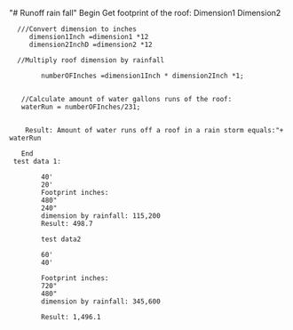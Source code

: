 "# Runoff rain fall" 
Begin 
     Get footprint of the roof:
       Dimension1
       Dimension2

      ///Convert dimension to inches
         dimension1Inch =dimension1 *12
         dimension2InchD =dimension2 *12
		 
      //Multiply roof dimension by rainfall
         
			numberOFInches =dimension1Inch * dimension2Inch *1;
			
       
	   //Calculate amount of water gallons runs of the roof:
	   waterRun = numberOFInches/231;


        Result: Amount of water runs off a roof in a rain storm equals:"+ waterRun

       End
     test data 1:

			40'
			20'
			Footprint inches: 
			480"
			240"
			dimension by rainfall: 115,200
			Result: 498.7

			test data2

			60'
			40'

			Footprint inches:
			720"
			480"
			dimension by rainfall: 345,600

			Result: 1,496.1





